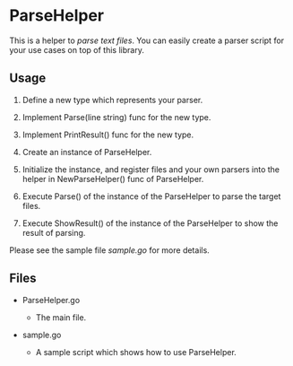 # ParseHelper

This is a helper to *parse text files*.
You can easily create a parser script for your use cases on top of this library.

## Usage

1. Define a new type which represents your parser.

2. Implement Parse(line string) func for the new type.

3. Implement PrintResult() func for the new type.

4. Create an instance of ParseHelper.

5. Initialize the instance, and register files and your own parsers into the helper in NewParseHelper() func of ParseHelper.

6. Execute Parse() of the instance of the ParseHelper to parse the target files.

7. Execute ShowResult() of the instance of the ParseHelper to show the result of parsing.

Please see the sample file *sample.go* for more details.

## Files

* ParseHelper.go
    * The main file.

* sample.go
    * A sample script which shows how to use ParseHelper.
